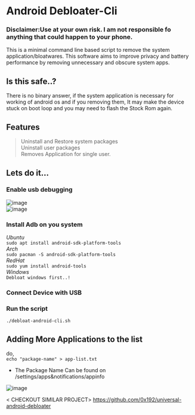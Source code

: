 # Android Debloater-Cli
### Disclaimer:Use at your own risk. I am not responsible fo anything that could happen to your phone.
This is a minimal command line based script to remove the system application/bloatwares.
This software aims to improve privacy and battery performance by removing unnecessary and obscure system apps.

## Is this safe..?

There is no binary answer, if the system application is necessary for working of android os and if you removing them,
It may make the device stuck on boot loop and you may need to flash the Stock Rom again.
 

## Features

> Uninstall and Restore system packages<br>
> Uninstall user packages<br>
> Removes Application for single user.<br>


## Lets do it...

### Enable usb debugging
![image](https://user-images.githubusercontent.com/103060398/225995363-71625bee-c0ed-4cb1-be71-7d566747129e.png)<br>
![image](https://user-images.githubusercontent.com/103060398/225995783-76e50f7f-cde9-43f0-a80d-e4a7234231ae.png)<br>

### Install Adb on you system<br>
*Ubuntu*<br>
 `sudo apt install android-sdk-platform-tools` <br>
 *Arch*<br>
 `sudo pacman -S android-sdk-platform-tools` <br>
 *RedHat*<br>
 `sudo yum install android-tools`<br>
 *Windows*<br>
 `Debloat windows first..!`<br>
### Connect Device with USB<br>
### Run the script<br>
 `./debloat-android-cli.sh`<br>
 
 ## Adding More Applications to the list
 
 do,<br> `echo "package-name" > app-list.txt`<br>
 
 * The Package Name Can be found on /settings/apps&notifications/appinfo<br>
 
 ![image](https://user-images.githubusercontent.com/103060398/225998080-ba0b1c54-1dd1-42bd-a211-3f06c954374b.png)<br>
 
 

 
 < CHECKOUT SIMILAR PROJECT>
 https://github.com/0x192/universal-android-debloater
